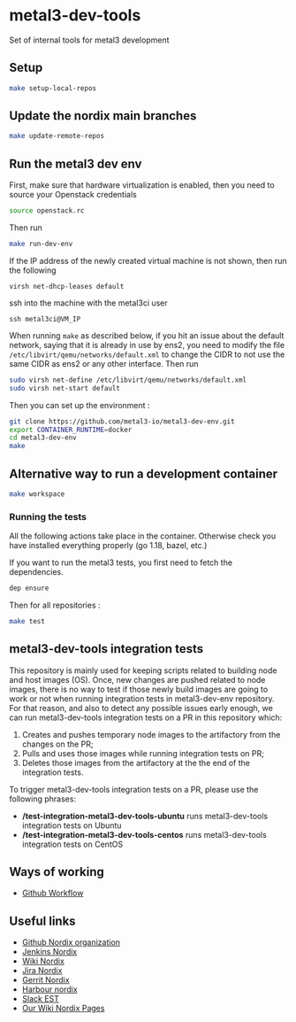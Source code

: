 # metal3-dev-tools

Set of internal tools for metal3 development

## Setup

```sh
make setup-local-repos
```

## Update the nordix main branches

```sh
make update-remote-repos
```

## Run the metal3 dev env

First, make sure that hardware virtualization is enabled, then you need to
source your Openstack credentials

```sh
source openstack.rc
```

Then run

```sh
make run-dev-env
```

If the IP address of the newly created virtual machine is not shown, then run the following

```
virsh net-dhcp-leases default
```

ssh into the machine with the metal3ci user

```
ssh metal3ci@VM_IP
```

When running ```make``` as described below, if you hit an issue about the default network, saying that it is already in use
by ens2, you need to modify the file ```/etc/libvirt/qemu/networks/default.xml```
to change the CIDR to not use the same CIDR as ens2 or any other interface.
Then run

```sh
sudo virsh net-define /etc/libvirt/qemu/networks/default.xml
sudo virsh net-start default
```

Then you can set up the environment :

```sh
git clone https://github.com/metal3-io/metal3-dev-env.git
export CONTAINER_RUNTIME=docker
cd metal3-dev-env
make
```

## Alternative way to run a development container

```sh
make workspace
```

### Running the tests

All the following actions take place in the container. Otherwise
check you have installed everything properly (go 1.18, bazel, etc.)

If you want to run the metal3 tests, you first need to fetch the dependencies.

```sh
dep ensure
```

Then for all repositories :

```sh
make test
```

## metal3-dev-tools integration tests

This repository is mainly used for keeping scripts related to building node and
host images (OS). Once, new changes are pushed related to node images, there is
no way to test if those newly build images are going to work or not when running
integration tests in metal3-dev-env repository.
For that reason, and also to detect any possible issues early enough, we can run
metal3-dev-tools integration tests on a PR in this repository which:

1. Creates and pushes temporary node images to the artifactory from the changes
   on the PR;
1. Pulls and uses those images while running integration tests on PR;
1. Deletes those images from the artifactory at the the end of the integration tests.

To trigger metal3-dev-tools integration tests on a PR, please use the following
phrases:

* **/test-integration-metal3-dev-tools-ubuntu** runs metal3-dev-tools integration
  tests on Ubuntu
* **/test-integration-metal3-dev-tools-centos** runs metal3-dev-tools integration
  tests on CentOS

## Ways of working

* [Github Workflow](wow/github-workflow.md)

## Useful links

* [Github Nordix organization](https://github.com/Nordix)
* [Jenkins Nordix](https://jenkins.nordix.org)
* [Wiki Nordix](https://wiki.nordix.org/)
* [Jira Nordix](https://jira.nordix.org/secure/Dashboard.jspa)
* [Gerrit Nordix](https://gerrit.nordix.org)
* [Harbour nordix](https://registry.nordix.org)
* [Slack EST](estech-group.slack.com)
* [Our Wiki Nordix Pages](https://wiki.nordix.org/display/CPI/Cloud+and+Programmable+Infrastructure)
